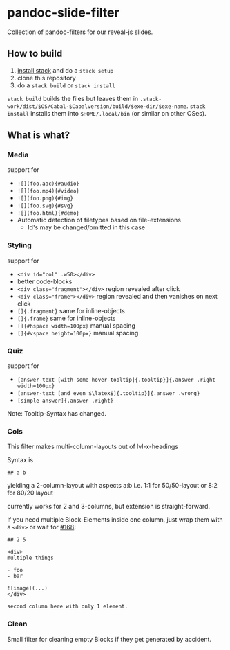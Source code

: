 # pandoc-slide-filter

Collection of pandoc-filters for our reveal-js slides.

## How to build

1. [install stack](https://haskell-lang.org/get-started) and do a `stack setup`
2. clone this repository
3. do a `stack build` or `stack install`

`stack build` builds the files but leaves them in `.stack-work/dist/$OS/Cabal-$Cabalversion/build/$exe-dir/$exe-name`.
`stack install` installs them into `$HOME/.local/bin` (or similar on other OSes).

## What is what?

### Media

support for

- `![](foo.aac){#audio}`
- `![](foo.mp4){#video}`
- `![](foo.png){#img}`
- `![](foo.svg){#svg}`
- `![](foo.html){#demo}`
- Automatic detection of filetypes based on file-extensions
  - Id's may be changed/omitted in this case

### Styling

support for

- `<div id="col" .w50></div>`
- better code-blocks
- `<div class="fragment"></div>` region revealed after click
- `<div class="frame"></div>` region revealed and then vanishes on next click
- `[]{.fragment}` same for inline-objects
- `[]{.frame}` same for inline-objects
- `[]{#hspace width=100px}` manual spacing
- `[]{#vspace height=100px}` manual spacing

### Quiz

support for

- `[answer-text [with some hover-tooltip]{.tooltip}]{.answer .right width=100px}`
- `[answer-text [and even $\latex$]{.tooltip}]{.answer .wrong}`
- `[simple answer]{.answer .right}`

Note: Tooltip-Syntax has changed.

### Cols

This filter makes multi-column-layouts out of lvl-x-headings

Syntax is

```
## a b
```

yielding a 2-column-layout with aspects a:b i.e. 1:1 for 50/50-layout
or 8:2 for 80/20 layout

currently works for 2 and 3-columns, but extension is straight-forward.

If you need multiple Block-Elements inside one column, just wrap them
with a `<div>` or wait for [#168](https://github.com/jgm/pandoc/issues/168):

```
## 2 5

<div>
multiple things

- foo
- bar

![image](...)
</div>

second column here with only 1 element.
```


### Clean

Small filter for cleaning empty Blocks if they get generated by accident.
